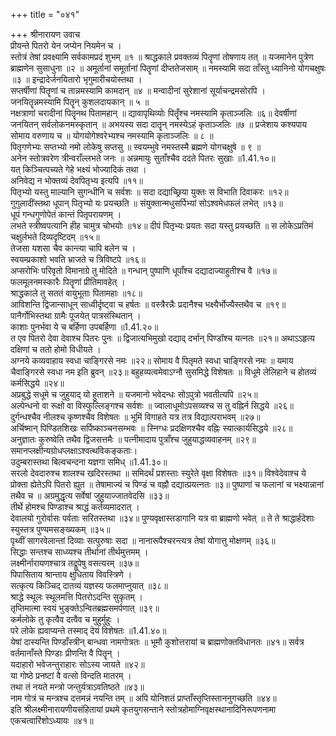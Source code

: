 +++
title = "०४१"

+++
श्रीनारायण उवाच  
प्रीयन्ते पितरो येन जप्येन नियमेन च ।  
स्तोत्रं तेषां प्रवक्ष्यामि सर्वकामप्रदं शुभम् ॥१ ॥
श्राद्धकाले प्रवक्तव्यं पितॄणां तोषणाय तत् ॥
यजमानेन पुत्रेण ब्राह्मणेन सुसाधुना ॥२ ॥
अमूर्तानां समूर्तानां पितॄणां दीप्ततेजसाम् ॥
नमस्यामि सदा ताँस्तु ध्यानिनो योगचक्षुषः ॥३ ॥
इन्द्रादेर्जनयितारो भृगुमारीचयोस्तथा ।  
सप्तर्षीणां पितॄणां च तान्नमस्यामि कामदान् ॥४ ॥
मन्वादीनां सुरेशानां सूर्याचन्द्रमसोरपि ।  
जनयितॄन्नमस्यामि पितॄन् कुशलदायकान् ॥ ५ ॥  
नक्षत्राणां चरादीनां पितॄनथ पितामहान् ॥
द्यावापृथिव्योः पितॄँश्च नमस्यामि कृताञ्जलिः ॥६॥
देवर्षीणां जनयितन् सर्वलोकनमस्कृतान् ॥
अभयस्य सदा दातॄन् नमस्येऽहं कृताञ्जलिः ॥७ ॥
प्रजेशाय कश्यपाय सोमाय वरुणाय च ॥
योगयोगेश्वरेभ्यश्च नमस्यामि कृताञ्जलिः ॥ ८ ॥  
पितृगणेभ्यः सप्तभ्यो नमो लोकेषु सप्तसु ॥
स्वयम्भुवे नमस्तस्मै ब्रह्मणे योगचक्षुषे ॥ ९ ॥  
अनेन स्तोत्रवरेण त्रीन्वराँल्लभते जनः ॥
अन्नमायुः सुताँश्चैव ददते पितरः सुखाः ॥1.41.१०॥  
यत् किञ्चित्पच्यते गेहे भक्ष्यं भोज्यादिकं तथा ।  
अनिवेद्य न भोक्तव्यं देवपितृभ्य इत्यपि ॥११॥  
पितृभ्यो यस्तु माल्यानि सुगन्धीनि च सर्वशः ॥
सदा दद्याच्छ्रिया युक्तः स विभाति दिवाकरः ॥१२॥  
गुगुलादींस्तथा धूपान् पितृभ्यो यः प्रयच्छति ॥
संयुक्तान्मधुसर्पिभ्यां सोऽश्वमेधफलं लभेत् ॥१३॥  
धूपं गन्धगुणोपेतं कान्तं पितृपरायणम् ।  
लभते स्त्रीष्वपत्यानि हीह चामुत्र चोभयोः ॥१४॥
दीपं पितृभ्यः प्रयतः सदा यस्तु प्रयच्छति ॥
स लोकेऽप्रतिमं चक्षुर्लभते दिव्यदृष्टिदम् ॥१५॥  
तेजसा यशसा चैव कान्त्या चापि बलेन च ।  
स्वयम्प्रकाशो भवति भ्राजते च त्रिविष्टपे ॥१६॥  
अप्सरोभिः परिवृतो विमानाग्रे तु मोदिते ॥
गन्धान् पुष्पाणि धूपाँश्च दद्यादाज्याहुतीश्च वै ॥१७॥  
फलमूलनमस्कारैः पितॄणां प्रीतिमावहेत् ।  
श्राद्धकाले तु सततं वायुभूताः पितामहाः ॥१८॥  
आविशन्ति द्विजान्साधून् साध्वीर्दृष्ट्वा च हर्षतः ॥
वस्त्रैरन्नैः प्रदानैश्च भक्ष्यैर्भोज्यैस्तथैव च ॥१९॥  
पानैर्गोभिस्तथा ग्रामैः पूजयेत् पात्रसंस्थितान् ।  
काशाः पुनर्भवा ये च बर्हिणा उपबर्हिणा ॥1.41.२०॥  
त एव पितरो देवा देवाश्च पितरः पुनः ॥
द्विजात्यभिमुखो दद्याद् दर्भान् पिण्डॉश्च यत्नतः ॥२१॥
अथाऽऽहृत्य दक्षिणां च ततो होमो विधीयते ।  
अग्नये कव्यवाहाय स्वधा चाङ्गिरसे नमः ॥२२॥
सोमाय वै पितृमते स्वधा चाङ्गिरसे नमः ॥
यमाय चैवाङ्गिरसे स्वधा नम इति ब्रुवन् ॥२३॥
बहुहव्यत्वमेवाऽग्नौ सुसमिद्धे विशेषतः ॥
विधूमे लेलिहाने च होतव्यं कर्मसिद्धये ॥२४॥  
अप्रबुद्धे सधूमे च जुहुयाद् यो हुताशने ॥
यजमानो भवेदन्धः सोऽपुत्रो भवतीत्यपि ॥२५॥  
अल्पेन्धनो वा रूक्षो वा विस्फुल्लिङ्गश्च सर्वशः ॥
ज्वालाधूमोऽपसव्यश्च स तु वह्निर्न सिद्धये ॥२६॥  
दुर्गन्धश्चैव नीलश्च कृष्णश्चैव विशेषतः ॥
भूमिं विगाहते यत्र तत्र विद्यात्पराभवम् ॥२७॥  
अर्चिष्मान् पिण्डितशिखः सर्पिष्काञ्चनसम्भवः ॥
स्निग्धः प्रदक्षिणश्चैव वह्निः स्यात्कार्यसिद्धये ॥२८॥  
अनुज्ञातः कुरुष्वेति तथैव द्विजसत्तमैः ॥
पत्नीमादाय पुत्राँश्च जुहुयाद्धव्यवाहनम् ॥२९॥  
समानप्लक्षीन्यग्रोधप्लक्षाऽश्वत्थविकङ्कताः।  
उदुम्बरास्तथा बिल्वचन्दना यज्ञगा समिध् ॥1.41.३०॥  
सरलो देवदारुश्च शालश्च खदिरस्तथा ॥
समिदर्थं प्रशस्ताः स्युरेते वृक्षा विशेषतः ॥३१॥
विश्वेदेवाश्च ये प्रोक्ता ह्येतेऽपि पितरो ह्युत ॥
तेषामाज्यं च पिण्डं च वह्नौ दद्यात्प्रयत्नतः ॥३॥
पुष्पाणां च फलानां च भक्ष्यान्नानां तथैव च ॥
अग्रमुद्धृत्य सर्वेषां जुहुयाज्जातवेदसि ॥३३॥  
तीर्थे होमश्च पिण्डाश्च श्राद्धं कर्तव्यमादरात् ।  
देवालयो गुरोर्वासः पर्वताः सरितस्तथा ॥३४॥
पुण्यवृक्षास्तडागानि यत्र वा ब्राह्मणो भवेत् ॥
ते ते श्राद्धार्हदेशाः स्युस्तत्र पुण्यमसङ्ख्यकम् ॥३५॥  
पृथ्वीं सागरवेलान्तां दिव्याः सत्पुरुषाः सदा ॥
नानारूपैश्चरन्त्यत्र तेषां योगात्तु मोक्षणम् ॥३६॥  
सिद्धाः सन्तश्च साध्व्यश्च तीर्थानां तीर्थमुत्तमम् ।  
लक्ष्मीर्नारायणश्चात्र तद्रूपेषु वसत्यरम् ॥३७॥  
पिपासिताय श्रान्ताय क्षुधिताय विवस्त्रिणे ।  
सत्कृत्य किञ्चिद् दातव्यं यज्ञस्य फलमाप्नुयात् ॥३८॥  
श्राद्धे स्थूलः स्थूलमत्ति पितरोऽदन्ति सुकृतम् ।  
तृप्तिमात्मा स्वयं भुङ्क्तेऽन्वितब्रह्मसमर्पणात् ॥३९॥  
कर्मलोके तु कृत्वैव दत्वैव च मुहुर्मुहुः ।  
परे लोके ह्यवाप्यन्ते तस्माद् देयं विशेषतः ॥1.41.४०॥  
येषां दास्यन्ति पिण्डाँस्त्रीन् बान्धवा नामगोत्रतः ॥
भूमौ कुशोत्तरायां च ब्राह्मणोक्तविधानतः ॥४१॥
सर्वत्र वर्तमानाँस्ते पिण्डाः प्रीणन्ति वै पितॄन् ।  
यदाहारो भवेजन्तुराहारः सोऽस्य जायते ॥४२॥  
या गोष्ठे प्रनष्टां वै वत्सो विन्दति मातरम् ।  
तथा तं नयते मन्त्रो जन्तुर्यत्राऽवतिष्ठते ॥४३॥  
नाम गोत्रं च मन्त्रश्च दत्तमन्नं नयन्ति तम् ॥
अपि योनिशतं प्राप्ताँस्तृप्तिस्ताननुगच्छति ॥४४॥  
इति श्रीलक्ष्मीनारायणीयसंहितायां प्रथमे कृतयुगसन्ताने स्तोत्रहोमाग्निवृक्षस्थानादिनिरूपणनामा एकचत्वारिंशोऽध्यायः ॥४१॥  
    
